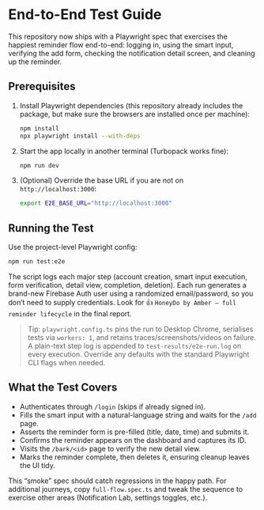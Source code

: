 # End-to-End Test Guide

This repository now ships with a Playwright spec that exercises the happiest reminder flow end-to-end: logging in, using the smart input, verifying the add form, checking the notification detail screen, and cleaning up the reminder.

## Prerequisites

1. Install Playwright dependencies (this repository already includes the package, but make sure the browsers are installed once per machine):
   ```bash
   npm install
   npx playwright install --with-deps
   ```
2. Start the app locally in another terminal (Turbopack works fine):
   ```bash
   npm run dev
   ```
3. (Optional) Override the base URL if you are not on `http://localhost:3000`:
   ```bash
   export E2E_BASE_URL="http://localhost:3000"
   ```

## Running the Test

Use the project-level Playwright config:
```bash
npm run test:e2e
```

The script logs each major step (account creation, smart input execution, form verification, detail view, completion, deletion). Each run generates a brand-new Firebase Auth user using a randomized email/password, so you don’t need to supply credentials. Look for 👍 `HoneyDo by Amber – full reminder lifecycle` in the final report.

> Tip: `playwright.config.ts` pins the run to Desktop Chrome, serialises tests via `workers: 1`, and retains traces/screenshots/videos on failure. A plain-text step log is appended to `test-results/e2e-run.log` on every execution. Override any defaults with the standard Playwright CLI flags when needed.

## What the Test Covers

- Authenticates through `/login` (skips if already signed in).
- Fills the smart input with a natural-language string and waits for the `/add` page.
- Asserts the reminder form is pre-filled (title, date, time) and submits it.
- Confirms the reminder appears on the dashboard and captures its ID.
- Visits the `/bark/<id>` page to verify the new detail view.
- Marks the reminder complete, then deletes it, ensuring cleanup leaves the UI tidy.

This “smoke” spec should catch regressions in the happy path. For additional journeys, copy `full-flow.spec.ts` and tweak the sequence to exercise other areas (Notification Lab, settings toggles, etc.).
